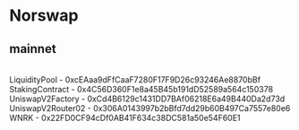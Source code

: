 # Norswap

## mainnet

<br/>LiquidityPool - 0xcEAaa9dFfCaaF7280F17F9D26c93246Ae8870bBf
<br/>StakingContract - 0x4C56D360F1e8a45B45b191dD52589a564c150378
<br/>UniswapV2Factory - 0xCd4B6129c1431DD7BAf06218E6a49B440Da2d73d
<br/>UniswapV2Router02 - 0x306A0143997b2bBfd7dd29b60B497Ca7557e80e6
<br/>WNRK - 0x22FD0CF94cDf0AB41F634c38DC581a50e54F60E1

<!-- factory contract deployed at: 0xCd4B6129c1431DD7BAf06218E6a49B440Da2d73d
wnrk contract deployed at: 0x22FD0CF94cDf0AB41F634c38DC581a50e54F60E1
router contract deployed at: 0x306A0143997b2bBfd7dd29b60B497Ca7557e80e6
PracticeERC20 contract deployed at: 0xac2720Ff6B2cB683727790d6E86cE45433AD290D -->
